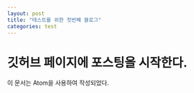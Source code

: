 ```yaml
---
layout: post
title: "테스트를 위한 첫번째 블로그"
categories: test
---
```


# 깃허브 페이지에 포스팅을 시작한다.

이 문서는 Atom을 사용하여 작성되었다.
